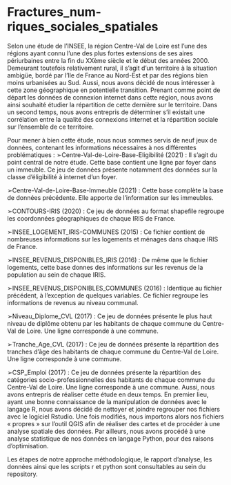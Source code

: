 # Fractures_num-riques_sociales_spatiales


Selon une étude de l’INSEE, la région Centre-Val de Loire est l’une des régions ayant connu l’une des plus fortes extensions de ses aires périurbaines entre la fin du XXème siècle et le début des années 2000. Demeurant toutefois relativement rural, il s’agit d’un territoire à la situation ambigüe, bordé par l’Ile de France au Nord-Est et par des régions bien moins urbanisées au Sud. Aussi, nous avons décidé de nous intéresser à cette zone géographique en potentielle transition. 
Prenant comme point de départ les données de connexion internet dans cette région, nous avons ainsi souhaité étudier la répartition de cette dernière sur le territoire. Dans un second temps, nous avons entrepris de déterminer s’il existait une corrélation entre la qualité des connexions internet et la répartition sociale sur l’ensemble de ce territoire. 

Pour mener à bien cette étude, nous nous sommes servis de neuf jeux de données, contenant les informations nécessaires à nos différentes problématiques : 
➢Centre-Val-de-Loire-Base-Eligibilité (2021) : Il s’agit du point central de notre étude. Cette base contient une ligne par foyer dans un immeuble. Ce jeu de données présente notamment des données sur la classe d’éligibilité à internet d’un foyer. 

➢Centre-Val-de-Loire-Base-Immeuble (2021) : Cette base complète la base de données précédente. Elle apporte de l’information sur les immeubles. 

➢CONTOURS-IRIS (2020) : Ce jeu de données au format shapefile regroupe les coordonnées géographiques de chaque IRIS de France. 

➢INSEE_LOGEMENT_IRIS-COMMUNES (2015) : Ce fichier contient de nombreuses informations sur les logements et ménages dans chaque IRIS de France. 

➢INSEE_REVENUS_DISPONIBLES_IRIS (2016) : De même que le fichier logements, cette base donnes des informations sur les revenus de la population au sein de chaque IRIS. 

➢INSEE_REVENUS_DISPONIBLES_COMMUNES (2016) : Identique au fichier précédent, à l’exception de quelques variables. Ce fichier regroupe les informations de revenus au niveau communal. 

➢Niveau_Diplome_CVL (2017) : Ce jeu de données présente le plus haut niveau de diplôme obtenu par les habitants de chaque commune du Centre-Val de Loire. Une ligne corresponde à une commune. 

➢Tranche_Age_CVL (2017) : Ce jeu de données présente la répartition des tranches d’âge des habitants de chaque commune du Centre-Val de Loire. Une ligne corresponde à une commune. 

➢CSP_Emploi (2017) : Ce jeu de données présente la répartition des catégories socio-professionnelles des habitants de chaque commune du Centre-Val de Loire. Une ligne corresponde à une commune. 
Aussi, nous avons entrepris de réaliser cette étude en deux temps. En premier lieu, ayant une bonne connaissance de la manipulation de données avec le langage R, nous avons décidé de nettoyer et joindre regrouper nos fichiers avec le logiciel Rstudio. Une fois modifiés, nous importons alors nos fichiers « propres » sur l’outil QGIS afin de réaliser des cartes et de procéder à une analyse spatiale des données. Par ailleurs, nous avons procédé à une analyse statistique de nos données en langage Python, pour des raisons d’optimisation.

Les étapes de notre approche méthodologique, le rapport d’analyse, les données ainsi que les scripts r et python sont consultables au sein du repository. 

